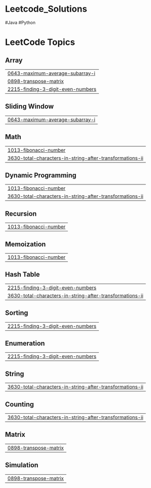 # Leetcode_Solutions
#Java
#Python

<!---LeetCode Topics Start-->
# LeetCode Topics
## Array
|  |
| ------- |
| [0643-maximum-average-subarray-i](https://github.com/saurabhwake/Leetcode_Solutions/tree/master/0643-maximum-average-subarray-i) |
| [0898-transpose-matrix](https://github.com/saurabhwake/Leetcode_Solutions/tree/master/0898-transpose-matrix) |
| [2215-finding-3-digit-even-numbers](https://github.com/saurabhwake/Leetcode_Solutions/tree/master/2215-finding-3-digit-even-numbers) |
## Sliding Window
|  |
| ------- |
| [0643-maximum-average-subarray-i](https://github.com/saurabhwake/Leetcode_Solutions/tree/master/0643-maximum-average-subarray-i) |
## Math
|  |
| ------- |
| [1013-fibonacci-number](https://github.com/saurabhwake/Leetcode_Solutions/tree/master/1013-fibonacci-number) |
| [3630-total-characters-in-string-after-transformations-ii](https://github.com/saurabhwake/Leetcode_Solutions/tree/master/3630-total-characters-in-string-after-transformations-ii) |
## Dynamic Programming
|  |
| ------- |
| [1013-fibonacci-number](https://github.com/saurabhwake/Leetcode_Solutions/tree/master/1013-fibonacci-number) |
| [3630-total-characters-in-string-after-transformations-ii](https://github.com/saurabhwake/Leetcode_Solutions/tree/master/3630-total-characters-in-string-after-transformations-ii) |
## Recursion
|  |
| ------- |
| [1013-fibonacci-number](https://github.com/saurabhwake/Leetcode_Solutions/tree/master/1013-fibonacci-number) |
## Memoization
|  |
| ------- |
| [1013-fibonacci-number](https://github.com/saurabhwake/Leetcode_Solutions/tree/master/1013-fibonacci-number) |
## Hash Table
|  |
| ------- |
| [2215-finding-3-digit-even-numbers](https://github.com/saurabhwake/Leetcode_Solutions/tree/master/2215-finding-3-digit-even-numbers) |
| [3630-total-characters-in-string-after-transformations-ii](https://github.com/saurabhwake/Leetcode_Solutions/tree/master/3630-total-characters-in-string-after-transformations-ii) |
## Sorting
|  |
| ------- |
| [2215-finding-3-digit-even-numbers](https://github.com/saurabhwake/Leetcode_Solutions/tree/master/2215-finding-3-digit-even-numbers) |
## Enumeration
|  |
| ------- |
| [2215-finding-3-digit-even-numbers](https://github.com/saurabhwake/Leetcode_Solutions/tree/master/2215-finding-3-digit-even-numbers) |
## String
|  |
| ------- |
| [3630-total-characters-in-string-after-transformations-ii](https://github.com/saurabhwake/Leetcode_Solutions/tree/master/3630-total-characters-in-string-after-transformations-ii) |
## Counting
|  |
| ------- |
| [3630-total-characters-in-string-after-transformations-ii](https://github.com/saurabhwake/Leetcode_Solutions/tree/master/3630-total-characters-in-string-after-transformations-ii) |
## Matrix
|  |
| ------- |
| [0898-transpose-matrix](https://github.com/saurabhwake/Leetcode_Solutions/tree/master/0898-transpose-matrix) |
## Simulation
|  |
| ------- |
| [0898-transpose-matrix](https://github.com/saurabhwake/Leetcode_Solutions/tree/master/0898-transpose-matrix) |
<!---LeetCode Topics End-->